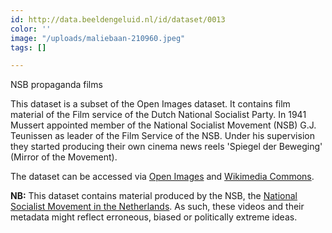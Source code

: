 ```yaml
---
id: http://data.beeldengeluid.nl/id/dataset/0013
color: ''
image: "/uploads/maliebaan-210960.jpeg"
tags: []

---
```

NSB propaganda films

This dataset is a subset of the Open Images dataset. It contains film material of the Film service of the Dutch National Socialist Party. In 1941 Mussert appointed member of the National Socialist Movement (NSB) G.J. Teunissen as leader of the Film Service of the NSB. Under his supervision they started producing their own cinema news reels 'Spiegel der Beweging' (Mirror of the Movement). 

The dataset can be accessed via [Open Images](https://openbeelden.nl/media "Open Images") and [Wikimedia Commons](https://commons.wikimedia.org/wiki/Category:Films_by_Filmdienst_der_NSB "Category of NSB films on Wikimedia Commons").

**NB:** This dataset contains material produced by the NSB, the [National Socialist Movement in the Netherlands](https://en.wikipedia.org/wiki/en:National_Socialist_Movement_in_the_Netherlands "w:en:National Socialist Movement in the Netherlands"). As such, these videos and their metadata might reflect erroneous, biased or politically extreme ideas.